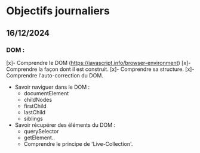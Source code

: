 # Objectifs journaliers

## 16/12/2024

### DOM :

[x]- Comprendre le DOM (https://javascript.info/browser-environment)
[x]- Comprendre la façon dont il est construit.
[x]- Comprendre sa structure.
[x]- Comprendre l'auto-correction du DOM.
- Savoir naviguer dans le DOM :
  - documentElement
  - childNodes
  - firstChild
  - lastChild
  - siblings
- Savoir récupérer des éléments du DOM :
  - querySelector
  - getElement..
  - Comprendre le principe de 'Live-Collection'.
